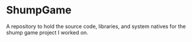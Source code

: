 # ShumpGame
A repository to hold the source code, libraries, and system natives for the shump game project I worked on.
